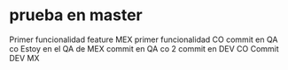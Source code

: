 # prueba en master


Primer funcionalidad feature MEX
primer funcionalidad CO
commit en QA co
Estoy en el QA de MEX
commit en QA co 2
commit en DEV CO
Commit DEV MX

